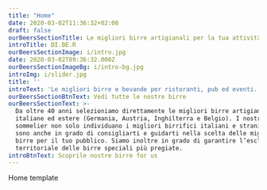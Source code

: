 ```yaml
---
title: "Home"
date: 2020-03-02T11:36:32+02:00
draft: false
ourBeersSectionTitle: Le migliori birre artigianali per la tua attività.
introTitle: DI.BE.R
ourBeersSectionImage: i/intro.jpg
date: 2020-03-02T09:36:32.000Z
ourBeersSectionImageBg: i/intro-bg.jpg
introImg: i/slider.jpg
title: ''
introText: 'Le migliori birre e bevande per ristoranti, pub ed eventi.'
ourBeersSectionBtnText: Vedi tutte le nostre birre
ourBeersSectionText: >-
  Da oltre 40 anni selezioniamo direttamente le migliori birre artigianali
  italiane ed estere (Germania, Austria, Inghilterra e Belgio). I nostri beer
  sommelier non solo individuano i migliori birrifici italiani e stranieri, ma
  sono anche in grado di consigliarti e guidarti nella scelta delle migliori
  birre per il tuo pubblico. Siamo inoltre in grado di garantire l’esclusività
  territoriale delle birre speciali più pregiate.
introBtnText: Scoprile nostre birre for us
---
```


Home template